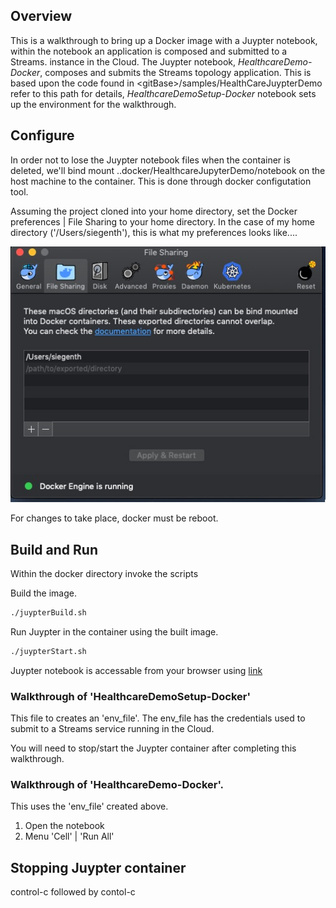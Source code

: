 ## Overview 

This is a walkthrough to bring up a Docker image with a Juypter notebook, within
the notebook an application is composed and submitted to a Streams.
instance in the Cloud. The Juypter notebook, *HealthcareDemo-Docker*,  composes and submits the Streams 
topology application. This is based upon the code found in &LT;gitBase&GT;/samples/HealthCareJuypterDemo
refer to this path for details, *HealthcareDemoSetup-Docker* notebook sets up the environment for the walkthrough. 



## Configure
In order not to lose the Juypter notebook files when the container is
deleted, we'll bind mount ..docker/HealthcareJupyterDemo/notebook on the host
machine to the container. This is done through docker configutation tool. 

Assuming the project cloned into your home directory, set the Docker preferences | File Sharing 
to your home directory. In the case of my home  directory ('/Users/siegenth'), this is what my preferences looks like....

![File Sharing](images/fileSharing.jpg)

For changes to take place, docker must be reboot. 


## Build and Run

Within the docker directory invoke the scripts


Build the image. 
```bash
./juypterBuild.sh

```
Run Juypter in the container using the built image.
```bash
./juypterStart.sh
```
Juypter notebook is accessable from your browser using [link](http://localhost:8888)

### Walkthrough of 'HealthcareDemoSetup-Docker' 
This file to creates an 'env_file'. The env_file has the credentials used to submit to a Streams service running
in the Cloud. 


You will need to stop/start the Juypter container after completing this walkthrough. 

### Walkthrough of 'HealthcareDemo-Docker'.
This uses the 'env_file' created above.

1) Open the notebook
2) Menu 'Cell' | 'Run All'


## Stopping Juypter container
control-c followed by contol-c



